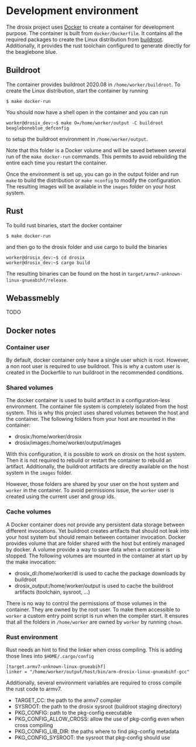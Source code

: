 # Development environment

The drosix project uses [Docker](https://www.docker.com/) to create a container for development purpose.
The container is built from `docker/Dockerfile`.
It contains all the required packages to create the Linux distribution from [buildroot](https://git.buildroot.net/buildroot).
Additionally, it provides the rust toolchain configured to generate directly for the beaglebone blue.

## Buildroot

The container provides buildroot 2020.08 in `/home/worker/buildroot`.
To create the Linux distribution, start the container by running

```
$ make docker-run
```
You should now have a shell open in the container and you can run
```
worker@drosix_dev:~$ make O=/home/worker/output -C buildroot beagleboneblue_defconfig
```
to setup the buildroot environment in `/home/worker/output`.

Note that this folder is a Docker volume and will be saved between several run of the `make docker-run` commands.
This permits to avoid rebuilding the entire each time you restart the container.

Once the environment is set up, you can go in the output folder and run `make` to
build the distribution or `make nconfig` to modify the configuration.
The resulting images will be available in the `images` folder on your host
system.

## Rust

To build rust binaries, start the docker container

```
$ make docker-run
```
and then go to the drosix folder and use cargo to build the binaries
```
worker@drosix_dev:~$ cd drosix
worker@drosix_dev:~$ cargo build
```

The resulting binaries can be found on the host in `target/armv7-unknown-linux-gnueabihf/release`.

## Webassmebly

TODO

## Docker notes

### Container user

By default, docker container only have a single user which is root.
However, a non root user is required to use buildroot.
This is why a custom user is created in the Dockerfile to run buildroot in the recommended conditions.

### Shared volumes

The docker container is used to build artifact in a configuration-less environment.
The container file system is completely isolated from the host system.
This is why this project uses shared volumes between the host and the container.
The following folders from your host are mounted in the container:

- drosix:/home/worker/drosix
- drosix/images:/home/worker/output/images

With this configuration, it is possible to work on drosix on the host system.
Then it is not required to rebuild or restart the container to rebuild an artifact.
Additionally, the buildroot artifacts are directly available on the host system in the `images` folder.

However, those folders are shared by your user on the host system and `worker` in the container.
To avoid permissions issue, the `worker` user is created using the current user and group ids.

### Cache volumes

A Docker container does not provide any persistent data storage between different invocations.
Yet buildroot creates artifacts that should not leak into your host system but should remain between container invocation.
Docker provides volume that are folder shared with the host but entirely managed by docker.
A volume provide a way to save data when a container is stopped.
The following volumes are mounted in the container at start up by the make invocation:

- drosix\_dl:/home/worker/dl is used to cache the package downloads by buildroot
- drosix\_output:/home/worker/output is used to cache the buildroot artifacts (toolchain, sysroot, ...)

There is no way to control the permissions of those volumes in the container.
They are owned by the root user.
To make them accessible to `worker` a custom entry point script is run when the compiler start.
It ensures that all the folders in `/home/worker` are owned by `worker` by running `chown`.

### Rust environment

Rust needs an hint to find the linker when cross compiling.
This is adding those lines into `$HOME/.cargo/config`

```
[target.armv7-unknown-linux-gnueabihf]
linker = "/home/worker/output/host/bin/arm-drosix-linux-gnueabihf-gcc"
```

Additionally, several environment variables are required to cross compile the rust code to armv7.

- TARGET\_CC: the path to the armv7 compiler
- SYSROOT: the path to the drosix sysroot (buildroot staging directory)
- PKG\_CONFIG: path to the pkg-config executable
- PKG\_CONFIG\_ALLOW\_CROSS: allow the use of pkg-config even when cross compiling
- PKG\_CONFIG\_LIB\_DIR: the paths where to find pkg-config metadata
- PKG\_CONFIG\_SYSROOT: the sysroot that pkg-config should use

